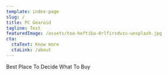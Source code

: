 ```yaml
---
template: index-page
slug: /
title: PC Gearoid
tagline: Test
featuredImage: /assets/toa-heftiba-0rlfirsdvzu-unsplash.jpg
cta:
  ctaText: Know more
  ctaLink: /about
---
```

Best Place To Decide What To Buy